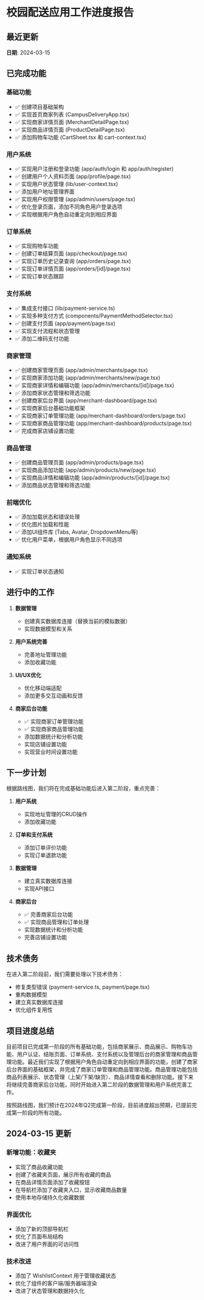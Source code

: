# 校园配送应用工作进度报告

## 最近更新
**日期**: 2024-03-15

## 已完成功能

### 基础功能
- ✅ 创建项目基础架构
- ✅ 实现首页商家列表 (CampusDeliveryApp.tsx)
- ✅ 实现商家详情页面 (MerchantDetailPage.tsx)
- ✅ 实现商品详情页面 (ProductDetailPage.tsx)
- ✅ 添加购物车功能 (CartSheet.tsx 和 cart-context.tsx)

### 用户系统
- ✅ 实现用户注册和登录功能 (app/auth/login 和 app/auth/register)
- ✅ 创建用户个人资料页面 (app/profile/page.tsx)
- ✅ 实现用户状态管理 (lib/user-context.tsx)
- ✅ 添加用户地址管理界面
- ✅ 实现用户权限管理 (app/admin/users/page.tsx)
- ✅ 优化登录页面，添加不同角色用户登录选项
- ✅ 实现根据用户角色自动重定向到相应界面

### 订单系统
- ✅ 实现购物车功能
- ✅ 创建订单结算页面 (app/checkout/page.tsx)
- ✅ 实现订单历史记录查询 (app/orders/page.tsx)
- ✅ 实现订单详情页面 (app/orders/[id]/page.tsx)
- ✅ 实现订单状态跟踪

### 支付系统
- ✅ 集成支付接口 (lib/payment-service.ts)
- ✅ 实现多种支付方式 (components/PaymentMethodSelector.tsx)
- ✅ 创建支付页面 (app/payment/page.tsx)
- ✅ 实现支付流程和状态管理
- ✅ 添加二维码支付功能

### 商家管理
- ✅ 创建商家管理页面 (app/admin/merchants/page.tsx)
- ✅ 实现商家添加功能 (app/admin/merchants/new/page.tsx)
- ✅ 实现商家详情和编辑功能 (app/admin/merchants/[id]/page.tsx)
- ✅ 添加商家状态管理和筛选功能
- ✅ 创建商家后台界面 (app/merchant-dashboard/page.tsx)
- ✅ 实现商家后台基础功能框架
- ✅ 实现商家订单管理功能 (app/merchant-dashboard/orders/page.tsx)
- ✅ 实现商家商品管理功能 (app/merchant-dashboard/products/page.tsx)
- ✅ 完成商家店铺设置功能

### 商品管理
- ✅ 创建商品管理页面 (app/admin/products/page.tsx)
- ✅ 实现商品添加功能 (app/admin/products/new/page.tsx)
- ✅ 实现商品详情和编辑功能 (app/admin/products/[id]/page.tsx)
- ✅ 添加商品状态管理和筛选功能

### 前端优化
- ✅ 添加加载状态和错误处理
- ✅ 优化图片加载和性能
- ✅ 添加UI组件库 (Tabs, Avatar, DropdownMenu等)
- ✅ 优化用户菜单，根据用户角色显示不同选项

### 通知系统
- ✅ 实现订单状态通知

## 进行中的工作

1. **数据管理**
   - 创建真实数据库连接（替换当前的模拟数据）
   - 实现数据模型和关系

2. **用户系统完善**
   - 完善地址管理功能
   - 添加收藏功能

3. **UI/UX优化**
   - 优化移动端适配
   - 添加更多交互动画和反馈

4. **商家后台功能**
   - ✅ 实现商家订单管理功能
   - ✅ 实现商家商品管理功能
   - 添加数据统计和分析功能
   - 实现店铺设置功能
   - 实现营业时间设置功能

## 下一步计划

根据路线图，我们将在完成基础功能后进入第二阶段，重点完善：

1. **用户系统**
   - 实现地址管理的CRUD操作
   - 添加收藏功能

2. **订单和支付系统**
   - 添加订单评价功能
   - 实现订单退款功能

3. **数据管理**
   - 建立真实数据库连接
   - 实现API接口

4. **商家后台**
   - ✅ 完善商家后台功能
   - ✅ 实现商品管理和订单处理
   - 实现数据统计和分析功能
   - 完善店铺设置功能

## 技术债务

在进入第二阶段前，我们需要处理以下技术债务：
- 修复类型错误 (payment-service.ts, payment/page.tsx)
- 重构数据模型
- 建立真实数据库连接
- 优化组件复用性

## 项目进度总结

目前项目已完成第一阶段的所有基础功能，包括商家展示、商品展示、购物车功能、用户认证、结账页面、订单系统、支付系统以及管理后台的商家管理和商品管理功能。最近我们实现了根据用户角色自动重定向到相应界面的功能，创建了商家后台界面的基础框架，并完成了商家订单管理和商品管理功能。商品管理功能包括商品列表展示、状态管理（上架/下架/缺货）、商品详情查看和删除功能。接下来将继续完善商家后台功能，同时开始进入第二阶段的数据管理和用户系统完善工作。

按照路线图，我们预计在2024年Q2完成第一阶段，目前进度超出预期，已提前完成第一阶段的所有功能。

## 2024-03-15 更新

### 新增功能：收藏夹
- 实现了商品收藏功能
- 创建了收藏夹页面，展示所有收藏的商品
- 在商品详情页面添加了收藏按钮
- 在导航栏添加了收藏夹入口，显示收藏商品数量
- 使用本地存储持久化收藏数据

### 界面优化
- 添加了新的顶部导航栏
- 优化了页面布局结构
- 改进了用户界面的可访问性

### 技术改进
- 添加了 WishlistContext 用于管理收藏状态
- 优化了组件的客户端/服务器端渲染
- 改进了状态管理和数据持久化 